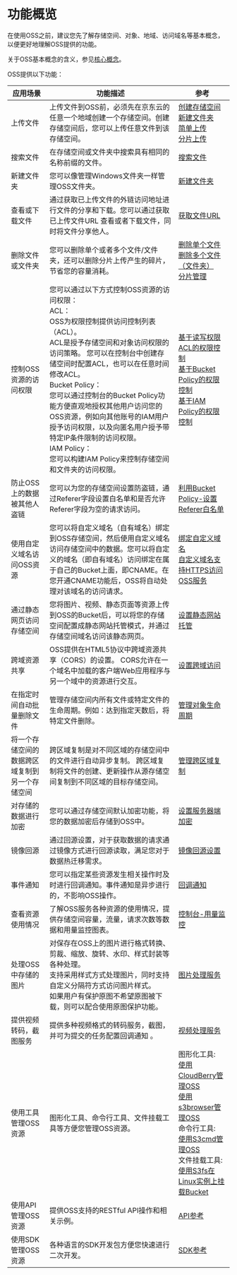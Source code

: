 # 功能概览

在使用OSS之前，建议您先了解存储空间、对象、地域、访问域名等基本概念，以便更好地理解OSS提供的功能。

关于OSS基本概念的含义，参见[核心概念](./Core-Concepts.md)。

OSS提供以下功能：

| 应用场景                    | 功能描述                                                                                                                                                                                                                                                           | 参考                                                  |
|-------------------------|----------------------------------------------------------------------------------------------------------------------------------------------------------------------------------------------------------------------------------------------------------------|-----------------------------------------------------|
| 上传文件                    | 上传文件到OSS前，必须先在京东云的任意一个地域创建一个存储空间。创建存储空间后，您可以上传任意文件到该存储空间。                                                                                                                                                                                                      |  [创建存储空间](https://docs.jdcloud.com/cn/object-storage-service/create-bucket-2) <br>  [新建文件夹](https://docs.jdcloud.com/cn/object-storage-service/create-folder) <br> [简单上传](https://docs.jdcloud.com/cn/object-storage-service/upload-object-1)<br> [分片上传](https://docs.jdcloud.com/cn/object-storage-service/initiate-multipart-upload-2)                          |
| 搜索文件                    | 在存储空间或文件夹中搜索具有相同的名称前缀的文件。                                                                                                                                                                                                                                      | [搜索文件](https://docs.jdcloud.com/cn/object-storage-service/search-object)                                                |
| 新建文件夹                   | 您可以像管理Windows文件夹一样管理OSS文件夹。                                                                                                                                                                                                                                | [新建文件夹](https://docs.jdcloud.com/cn/object-storage-service/create-folder)                                               |
| 查看或下载文件                 | 通过获取已上传文件的外链访问地址进行文件的分享和下载。您可以通过获取已上传文件URL 查看或者下载文件，同时将文件分享他人。                                                                                                                                                                                                 |  [获取文件URL](https://docs.jdcloud.com/cn/object-storage-service/get-object-url)                                             |
| 删除文件或文件夹                | 您可以删除单个或者多个文件/文件夹，还可以删除分片上传产生的碎片，节省您的容量消耗。                                                                                                                                                                                                                     | [删除单个文件](https://docs.jdcloud.com/cn/object-storage-service/delete-object-1)<br>[删除多个文件（文件夹）](https://docs.jdcloud.com/cn/object-storage-service/delete-multiple-objects-2)<br>[分片管理](https://github.com/jdcloudcom/cn/blob/edit/documentation/Storage-and-CDN/Object-Storage-Service/Getting-Started/Part-Manage-1.md)                                 |
| 控制OSS资源的访问权限            | 您可以通过以下方式控制OSS资源的访问权限：<br>ACL：<br>OSS为权限控制提供访问控制列表（ACL）。<br>ACL是授予存储空间和对象访问权限的访问策略。 您可以在控制台中创建存储空间时配置ACL，也可以在任意时间修改ACL。<br>Bucket Policy：<br>您可以通过控制台的Bucket Policy功能方便直观地授权其他用户访问您的OSS资源，例如向其他账号的IAM用户授予访问权限，以及向匿名用户授予带特定IP条件限制的访问权限。<br>IAM Policy：<br>您可以构建IAM Policy来控制存储空间和文件夹的访问权限。 | [基于读写权限ACL的权限控制](https://docs.jdcloud.com/cn/object-storage-service/access-control-base-on-acl)<br>[基于Bucket Policy的权限控制](https://docs.jdcloud.com/cn/object-storage-service/access-control-base-on-bucket-policy)<br>[基于IAM Policy的权限控制](https://docs.jdcloud.com/cn/object-storage-service/access-control-base-on-iam-policy) |
| 防止OSS上的数据被其他人盗链         | 您可以为您的存储空间设置防盗链，通过Referer字段设置白名单和是否允许Referer字段为空的请求访问。                                                                                                                                                                                                     | [利用Bucket Policy-设置Referer白名单 ](https://docs.jdcloud.com/cn/object-storage-service/set-bucket-policy-2)                       |
| 使用自定义域名访问OSS资源          | 您可以将自定义域名（自有域名）绑定到OSS存储空间，然后使用自定义域名访问存储空间中的数据。您可以将自定义的域名（即自有域名）访问绑定在属于自己的Bucket上面，即CNAME。在您开通CNAME功能后，OSS将自动处理对该域名的访问请求。                                                                                                                                       | [绑定自定义域名](https://docs.jdcloud.com/cn/object-storage-service/set-custom-domain-name-2)<br>[自定义域名支持HTTPS访问OSS服务](https://docs.jdcloud.com/cn/object-storage-service/custom-domain-name-guidance)                        |
| 通过静态网页访问存储空间            | 您将图片、视频、静态页面等资源上传到OSS的Bucket后，可以将您的存储空间配置成静态网站托管模式，并通过存储空间域名访问该静态网页。                                                                                                                                                                                           | [设置静态网站托管](https://docs.jdcloud.com/cn/object-storage-service/set-bucket-website-2)                                           |
| 跨域资源共享                  | OSS提供在HTML5协议中跨域资源共享（CORS）的设置。 CORS允许在一个域名中加载的客户端Web应用程序与另一个域中的资源进行交互。                                                                                                                                                                                         |[设置跨域访问](https://docs.jdcloud.com/cn/object-storage-service/set-bucket-cors-2)                                               |
| 在指定时间自动批量删除文件           | 管理存储空间内所有文件或特定文件的生命周期。例如：达到指定天数后，将特定文件删除。                                                                                                                                                                                                                      | [管理对象生命周期 ](https://help.aliyun.com/document_detail/31863.html#concept-y2g-szy-5db)                                           |
| 将一个存储空间的数据跨区域复制到另一个存储空间 | 跨区域复制是对不同区域的存储空间中的文件进行自动异步复制。 跨区域复制将文件的创建、更新操作从源存储空间复制到不同区域的目标存储空间。                                                                                                                                                                                            | [管理跨区域复制](https://docs.jdcloud.com/cn/object-storage-service/set-bucket-cross-region-replication-2)                                            |
| 对存储的数据进行加密              | 您可以通过存储空间默认加密功能，将您的数据加密后存储到OSS中。                                                                                                                                                                                                                               | [设置服务器端加密](https://docs.jdcloud.com/cn/object-storage-service/default-encryption-for-oss-buckets-2)                                           |
| 镜像回源                    | 通过回源设置，对于获取数据的请求通过镜像方式进行回源读取，满足您对于数据热迁移需求。                                                                                                                                                                                                                     | [镜像回源设置 ](https://docs.jdcloud.com/cn/object-storage-service/manage-origin-retrieval-settings-2)                                            |
| 事件通知                    | 您可以指定某些资源发生相关操作时及时进行回调通知。事件通知是异步进行的，不影响OSS操作。                                                                                                                                                                                                                  | [回调通知](https://docs.jdcloud.com/cn/object-storage-service/callback-notification-2)                                                |
| 查看资源使用情况                | 了解OSS服务各种资源的使用情况，提供存储空间容量，流量，请求次数等数据和用量监控图表。                                                                                                                                                                                                                   | [控制台-用量监控 ](https://oss-console.jdcloud.com/statistic)                                           |
| 处理OSS中存储的图片             | 对保存在OSS上的图片进行格式转换、剪裁、缩放、旋转、水印、样式封装等各种处理。<br>支持采用样式方式处理图片，同时支持自定义分隔符方式访问图片样式。<br>如果用户有保护原图不希望原图被下载，则可以配合使用原图保护功能。                                                                                                                                                     | [图片处理服务](https://docs.jdcloud.com/cn/object-storage-service/introduction-1)                                              |
| 提供视频转码，截图服务             | 提供多种视频格式的转码服务，截图，并可为提交的任务配置回调通知 。                                                                                                                                                                                                                              | [视频处理服务](https://docs.jdcloud.com/cn/object-storage-service/video-service-guide-overview)                                              |
| 使用工具管理OSS资源             | 图形化工具、命令行工具、文件挂载工具等方便您管理OSS资源。                                                                                                                                                                                                                      | 图形化工具:<br>[使用CloudBerry管理OSS](https://docs.jdcloud.com/cn/object-storage-service/cloudberry-2) <br>[使用s3browser管理OSS](https://docs.jdcloud.com/cn/object-storage-service/manage-oss-with-s3browser)<br> 命令行工具:<br>[使用S3cmd管理OSS](https://docs.jdcloud.com/cn/object-storage-service/s3cmd)<br> 文件挂载工具:<br>[使用S3fs在Linux实例上挂载Bucket](https://docs.jdcloud.com/cn/object-storage-service/s3fs)  |                                       |
| 使用API管理OSS资源            | 提供OSS支持的RESTful API操作和相关示例。                                                                                                                                                                                                                                 | [API参考](https://docs.jdcloud.com/cn/object-storage-service/compatibility-api-overview)  |                                            
| 使用SDK管理OSS资源            |  各种语言的SDK开发包方便您快速进行二次开发。                                                                                                                                                                                                                                 | [SDK参考](https://docs.jdcloud.com/cn/object-storage-service/introduction-3)                                              |


